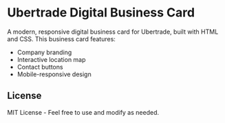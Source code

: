 # Ubertrade Digital Business Card

A modern, responsive digital business card for Ubertrade, built with HTML and CSS. This business card features:

- Company branding
- Interactive location map
- Contact buttons
- Mobile-responsive design

## License

MIT License - Feel free to use and modify as needed. 